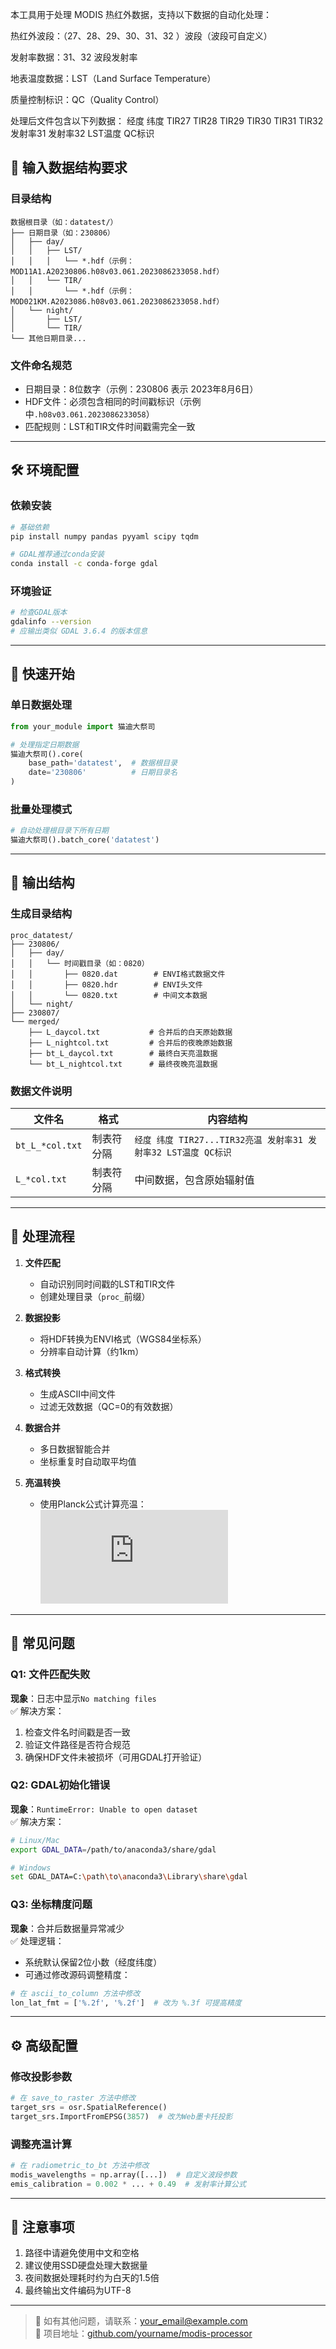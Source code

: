 本工具用于处理 MODIS 热红外数据，支持以下数据的自动化处理：

热红外波段：（27、28、29、30、31、32 ）波段（波段可自定义）

发射率数据：31、32 波段发射率

地表温度数据：LST（Land Surface Temperature）

质量控制标识：QC（Quality Control）

处理后文件包含以下列数据：
经度 纬度 TIR27 TIR28 TIR29 TIR30 TIR31 TIR32 发射率31 发射率32 LST温度 QC标识

## 📂 输入数据结构要求

### 目录结构
```
数据根目录（如：datatest/）
├── 日期目录（如：230806）
│   ├── day/
│   │   ├── LST/
│   │   │   └── *.hdf（示例：MOD11A1.A20230806.h08v03.061.2023086233058.hdf）
│   │   └── TIR/
│   │       └── *.hdf（示例：MOD021KM.A2023086.h08v03.061.2023086233058.hdf）
│   └── night/
│       ├── LST/
│       └── TIR/
└── 其他日期目录...
```

### 文件命名规范
- 日期目录：8位数字（示例：230806 表示 2023年8月6日）
- HDF文件：必须包含相同的时间戳标识（示例中`.h08v03.061.2023086233058`）
- 匹配规则：LST和TIR文件时间戳需完全一致

---

## 🛠️ 环境配置

### 依赖安装
```bash
# 基础依赖
pip install numpy pandas pyyaml scipy tqdm

# GDAL推荐通过conda安装
conda install -c conda-forge gdal
```

### 环境验证
```bash
# 检查GDAL版本
gdalinfo --version
# 应输出类似 GDAL 3.6.4 的版本信息
```

---

## 🚀 快速开始

### 单日数据处理
```python
from your_module import 猫迪大祭司

# 处理指定日期数据
猫迪大祭司().core(
    base_path='datatest',  # 数据根目录
    date='230806'          # 日期目录名
)
```

### 批量处理模式
```python
# 自动处理根目录下所有日期
猫迪大祭司().batch_core('datatest')
```

---

## 📂 输出结构

### 生成目录结构
```
proc_datatest/
├── 230806/
│   ├── day/
│   │   └── 时间戳目录（如：0820）
│   │       ├── 0820.dat        # ENVI格式数据文件
│   │       ├── 0820.hdr        # ENVI头文件
│   │       └── 0820.txt        # 中间文本数据
│   └── night/
├── 230807/
└── merged/
    ├── L_daycol.txt           # 合并后的白天原始数据
    ├── L_nightcol.txt         # 合并后的夜晚原始数据
    ├── bt_L_daycol.txt        # 最终白天亮温数据
    └── bt_L_nightcol.txt      # 最终夜晚亮温数据
```

### 数据文件说明
| 文件名 | 格式 | 内容结构 |
|-------|------|---------|
| `bt_L_*col.txt` | 制表符分隔 | `经度 纬度 TIR27...TIR32亮温 发射率31 发射率32 LST温度 QC标识` |
| `L_*col.txt` | 制表符分隔 | 中间数据，包含原始辐射值 |

---

## 🔄 处理流程
1. **文件匹配**  
   - 自动识别同时间戳的LST和TIR文件
   - 创建处理目录（`proc_`前缀）

2. **数据投影**  
   - 将HDF转换为ENVI格式（WGS84坐标系）
   - 分辨率自动计算（约1km）

3. **格式转换**  
   - 生成ASCII中间文件
   - 过滤无效数据（QC=0的有效数据）

4. **数据合并**  
   - 多日数据智能合并
   - 坐标重复时自动取平均值

5. **亮温转换**  
   - 使用Planck公式计算亮温：  
     ![BT Formula](https://latex.codecogs.com/png.latex?T%3D%5Cfrac%7Bhc%7D%7Bk%5Clambda%5Cln%5Cleft%28%5Cfrac%7B2hc%5E2%7D%7B%5Clambda%5E5L%7D&plus;1%5Cright%29%7D)

---

## 🚨 常见问题

### Q1: 文件匹配失败
**现象**：日志中显示`No matching files`  
✅ 解决方案：  
1. 检查文件名时间戳是否一致  
2. 验证文件路径是否符合规范  
3. 确保HDF文件未被损坏（可用GDAL打开验证）

### Q2: GDAL初始化错误
**现象**：`RuntimeError: Unable to open dataset`  
✅ 解决方案：  
```bash
# Linux/Mac
export GDAL_DATA=/path/to/anaconda3/share/gdal

# Windows
set GDAL_DATA=C:\path\to\anaconda3\Library\share\gdal
```

### Q3: 坐标精度问题
**现象**：合并后数据量异常减少  
✅ 处理逻辑：  
- 系统默认保留2位小数（经度纬度）
- 可通过修改源码调整精度：  
```python
# 在 ascii_to_column 方法中修改
lon_lat_fmt = ['%.2f', '%.2f']  # 改为 %.3f 可提高精度
```

---

## ⚙️ 高级配置

### 修改投影参数
```python
# 在 save_to_raster 方法中修改
target_srs = osr.SpatialReference()
target_srs.ImportFromEPSG(3857)  # 改为Web墨卡托投影
```

### 调整亮温计算
```python
# 在 radiometric_to_bt 方法中修改
modis_wavelengths = np.array([...])  # 自定义波段参数
emis_calibration = 0.002 * ... + 0.49  # 发射率计算公式
```

---

## 📜 注意事项
1. 路径中请避免使用中文和空格
2. 建议使用SSD硬盘处理大数据量
3. 夜间数据处理耗时约为白天的1.5倍
4. 最终输出文件编码为UTF-8

---

> 📧 如有其他问题，请联系：your_email@example.com  
> 🔗 项目地址：[github.com/yourname/modis-processor](https://github.com/yourname/modis-processor)